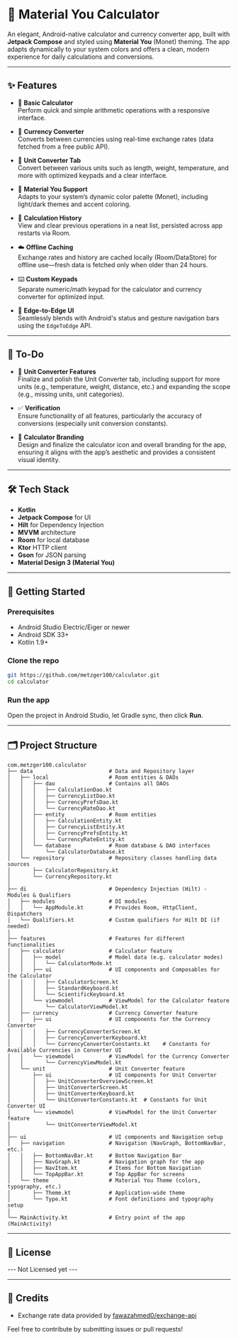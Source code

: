 # 🧮 Material You Calculator

An elegant, Android-native calculator and currency converter app, built with **Jetpack Compose** and styled using **Material You** (Monet) theming. The app adapts dynamically to your system colors and offers a clean, modern experience for daily calculations and conversions.

---

## ✨ Features

- 🧮 **Basic Calculator**  
  Perform quick and simple arithmetic operations with a responsive interface.

- 💱 **Currency Converter**  
  Converts between currencies using real-time exchange rates (data fetched from a free public API).

- 🧳 **Unit Converter Tab**  
  Convert between various units such as length, weight, temperature, and more with optimized keypads and a clear interface.

- 🎨 **Material You Support**  
  Adapts to your system’s dynamic color palette (Monet), including light/dark themes and accent coloring.

- 💾 **Calculation History**  
  View and clear previous operations in a neat list, persisted across app restarts via Room.

- ☁️ **Offline Caching**  
  Exchange rates and history are cached locally (Room/DataStore) for offline use—fresh data is fetched only when older than 24 hours.

- ⌨️ **Custom Keypads**  
  Separate numeric/math keypad for the calculator and currency converter for optimized input.

- 📱 **Edge-to-Edge UI**  
  Seamlessly blends with Android's status and gesture navigation bars using the `EdgeToEdge` API.

---

## 🚧 To-Do

- 🔧 **Unit Converter Features**  
  Finalize and polish the Unit Converter tab, including support for more units (e.g., temperature, weight, distance, etc.) and expanding the scope (e.g., missing units, unit categories).

- ✅ **Verification**  
  Ensure functionality of all features, particularly the accuracy of conversions (especially unit conversion constants).

- 🎨 **Calculator Branding**  
  Design and finalize the calculator icon and overall branding for the app, ensuring it aligns with the app’s aesthetic and provides a consistent visual identity.

---

## 🛠️ Tech Stack

- **Kotlin**  
- **Jetpack Compose** for UI  
- **Hilt** for Dependency Injection  
- **MVVM** architecture  
- **Room** for local database  
- **Ktor** HTTP client  
- **Gson** for JSON parsing  
- **Material Design 3 (Material You)**

---

## 🚀 Getting Started

### Prerequisites

- Android Studio Electric/Eiger or newer  
- Android SDK 33+  
- Kotlin 1.9+  

### Clone the repo

```bash
git https://github.com/metzger100/calculator.git
cd calculator
```

### Run the app

Open the project in Android Studio, let Gradle sync, then click **Run**.

---

## 🗂️ Project Structure

```
com.metzger100.calculator
├── data                        # Data and Repository layer
│   ├── local                   # Room entities & DAOs
│   │   ├── dao                 # Contains all DAOs
│   │   │   ├── CalculationDao.kt
│   │   │   ├── CurrencyListDao.kt
│   │   │   ├── CurrencyPrefsDao.kt
│   │   │   └── CurrencyRateDao.kt
│   │   ├── entity              # Room entities
│   │   │   ├── CalculationEntity.kt
│   │   │   ├── CurrencyListEntity.kt
│   │   │   ├── CurrencyPrefsEntity.kt
│   │   │   └── CurrencyRateEntity.kt
│   │   └── database            # Room database & DAO interfaces
│   │       └── CalculatorDatabase.kt
│   └── repository              # Repository classes handling data sources
│       ├── CalculatorRepository.kt
│       └── CurrencyRepository.kt
│
├── di                          # Dependency Injection (Hilt) - Modules & Qualifiers
│   ├── modules                 # DI modules
│   │   └── AppModule.kt        # Provides Room, HttpClient, Dispatchers
│   └── Qualifiers.kt           # Custom qualifiers for Hilt DI (if needed)
│
├── features                    # Features for different functionalities
│   ├── calculator              # Calculator feature
│   │   ├── model               # Model data (e.g. calculator modes)
│   │   │   └── CalculatorMode.kt
│   │   ├── ui                  # UI components and Composables for the Calculator
│   │   │   ├── CalculatorScreen.kt
│   │   │   ├── StandardKeyboard.kt
│   │   │   └── ScientificKeyboard.kt
│   │   └── viewmodel           # ViewModel for the Calculator feature
│   │       └── CalculatorViewModel.kt
│   ├── currency                # Currency Converter feature
│   │   ├── ui                  # UI components for the Currency Converter
│   │   │   ├── CurrencyConverterScreen.kt
│   │   │   ├── CurrencyConverterKeyboard.kt
│   │   │   └── CurrencyConverterConstants.kt    # Constants for Available Currencies in Converter UI
│   │   └── viewmodel           # ViewModel for the Currency Converter
│   │       └── CurrencyViewModel.kt
│   └── unit                    # Unit Converter feature
│       ├── ui                  # UI components for Unit Converter
│       │   ├── UnitConverterOverviewScreen.kt
│       │   ├── UnitConverterScreen.kt
│       │   ├── UnitConverterKeyboard.kt
│       │   └── UnitConverterConstants.kt  # Constants for Unit Converter UI
│       └── viewmodel           # ViewModel for the Unit Converter feature
│           └── UnitConverterViewModel.kt
│
├── ui                          # UI components and Navigation setup
│   ├── navigation              # Navigation (NavGraph, BottomNavBar, etc.)
│   │   ├── BottomNavBar.kt     # Bottom Navigation Bar
│   │   ├── NavGraph.kt         # Navigation graph for the app
│   │   ├── NavItem.kt          # Items for Bottom Navigation
│   │   └── TopAppBar.kt        # Top AppBar for screens
│   └── theme                   # Material You Theme (colors, typography, etc.)
│       ├── Theme.kt            # Application-wide theme
│       └── Type.kt             # Font definitions and typography setup
│
└── MainActivity.kt             # Entry point of the app (MainActivity)
```

---

## 📄 License

--- Not Licensed yet ---

---

## 🙌 Credits
 
- Exchange rate data provided by [fawazahmed0/exchange-api](https://github.com/fawazahmed0/exchange-api)

Feel free to contribute by submitting issues or pull requests!
